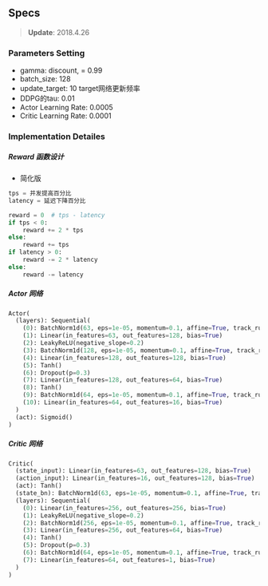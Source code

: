 ## Specs

> **Update**: 2018.4.26

### Parameters Setting

* gamma: discount, = 0.99
* batch_size: 128
* update_target: 10 target网络更新频率
* DDPG的tau: 0.01
* Actor Learning Rate: 0.0005
* Critic Learning Rate: 0.0001



### Implementation Detailes

##### Reward 函数设计

* 简化版

```` python
tps = 并发提高百分比
latency = 延迟下降百分比

reward = 0  # tps - latency
if tps < 0:
    reward += 2 * tps
else:
    reward += tps
if latency > 0:
    reward -= 2 * latency
else:
    reward -= latency
````

##### Actor 网络

```` python
Actor(
  (layers): Sequential(
    (0): BatchNorm1d(63, eps=1e-05, momentum=0.1, affine=True, track_running_stats=True)
    (1): Linear(in_features=63, out_features=128, bias=True)
    (2): LeakyReLU(negative_slope=0.2)
    (3): BatchNorm1d(128, eps=1e-05, momentum=0.1, affine=True, track_running_stats=True)
    (4): Linear(in_features=128, out_features=128, bias=True)
    (5): Tanh()
    (6): Dropout(p=0.3)
    (7): Linear(in_features=128, out_features=64, bias=True)
    (8): Tanh()
    (9): BatchNorm1d(64, eps=1e-05, momentum=0.1, affine=True, track_running_stats=True)
    (10): Linear(in_features=64, out_features=16, bias=True)
  )
  (act): Sigmoid()
)
````

##### Critic 网络

```` python
Critic(
  (state_input): Linear(in_features=63, out_features=128, bias=True)
  (action_input): Linear(in_features=16, out_features=128, bias=True)
  (act): Tanh()
  (state_bn): BatchNorm1d(63, eps=1e-05, momentum=0.1, affine=True, track_running_stats=True)
  (layers): Sequential(
    (0): Linear(in_features=256, out_features=256, bias=True)
    (1): LeakyReLU(negative_slope=0.2)
    (2): BatchNorm1d(256, eps=1e-05, momentum=0.1, affine=True, track_running_stats=True)
    (3): Linear(in_features=256, out_features=64, bias=True)
    (4): Tanh()
    (5): Dropout(p=0.3)
    (6): BatchNorm1d(64, eps=1e-05, momentum=0.1, affine=True, track_running_stats=True)
    (7): Linear(in_features=64, out_features=1, bias=True)
  )
)

````